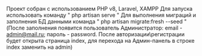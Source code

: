 Проект собран с использованием PHP v8, Laravel, XAMPP
Для запуска использовать команду " php artisan serve "
Для выполнения миграций и заполнения БД данными команда " php artisan migrate:fresh --seed "
(После заполнения появится пользователь Администратор: email - admin@mail.ru; пароль - password. После авторизации\регистрации будет открыта страница index, для перехода на Админ-панель в строке index заменить на admin)